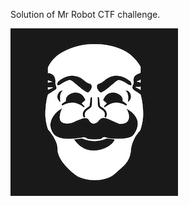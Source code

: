 Solution of Mr Robot CTF challenge.


![Mr_Robot_CTF](https://github.com/root-ji218at/tryhackme.com/blob/master/Mr%20Robot/pictures/cover_pic.jpeg)

